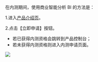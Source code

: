 在内测期间，使用商业智能分析 BI 的方法是：

1.进入[产品介绍页](https://www.qcloud.com/product/bi)。
 
2.点击【立即申请】按钮。

* 若已获得内测资格会跳转到产品控制台；
* 若未获得内测资格则进入内测申请页面。

![](//mc.qcloudimg.com/static/img/2eddbacd6f0e8dfddb2a57c7aa3fd958/image.png)

